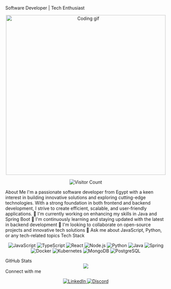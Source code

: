 Software Developer | Tech Enthusiast
<div align="center"> <img src="https://user-images.githubusercontent.com/74038190/213910845-af37a709-8995-40d6-be59-724526e3c3d7.gif" alt="Coding gif" width="500" /> </div> <p align="center"> <img src="https://profile-counter.glitch.me/mohamedramadan14/count.svg?" alt="Visitor Count" /> </p>
About Me
I'm a passionate software developer from Egypt with a keen interest in building innovative solutions and exploring cutting-edge technologies. With a strong foundation in both frontend and backend development, I strive to create efficient, scalable, and user-friendly applications.
🔭 I'm currently working on enhancing my skills in Java and Spring Boot
🌱 I'm continuously learning and staying updated with the latest in backend development
👯 I'm looking to collaborate on open-source projects and innovative tech solutions
💬 Ask me about JavaScript, Python, or any tech-related topics
Tech Stack
<p align="center"> <img src="https://img.shields.io/badge/JavaScript-F7DF1E?style=for-the-badge&logo=javascript&logoColor=black" alt="JavaScript" /> <img src="https://img.shields.io/badge/TypeScript-007ACC?style=for-the-badge&logo=typescript&logoColor=white" alt="TypeScript" /> <img src="https://img.shields.io/badge/React-20232A?style=for-the-badge&logo=react&logoColor=61DAFB" alt="React" /> <img src="https://img.shields.io/badge/Node.js-43853D?style=for-the-badge&logo=node.js&logoColor=white" alt="Node.js" /> <img src="https://img.shields.io/badge/Python-3776AB?style=for-the-badge&logo=python&logoColor=white" alt="Python" /> <img src="https://img.shields.io/badge/Java-ED8B00?style=for-the-badge&logo=java&logoColor=white" alt="Java" /> <img src="https://img.shields.io/badge/Spring-6DB33F?style=for-the-badge&logo=spring&logoColor=white" alt="Spring" /> <img src="https://img.shields.io/badge/Docker-2496ED?style=for-the-badge&logo=docker&logoColor=white" alt="Docker" /> <img src="https://img.shields.io/badge/Kubernetes-326CE5?style=for-the-badge&logo=kubernetes&logoColor=white" alt="Kubernetes" /> <img src="https://img.shields.io/badge/MongoDB-4EA94B?style=for-the-badge&logo=mongodb&logoColor=white" alt="MongoDB" /> <img src="https://img.shields.io/badge/PostgreSQL-316192?style=for-the-badge&logo=postgresql&logoColor=white" alt="PostgreSQL" /> </p>
GitHub Stats
<div align="center"> <img src="https://github-readme-stats.vercel.app/api?username=mohamedramadan14&show_icons=true&count_private=true&hide_border=true" align="center" /> </div>
Connect with me
<p align="center"> <a href="https://www.linkedin.com/in/mohamed-ramadan-b28696286" target="_blank"> <img src="https://img.shields.io/badge/LinkedIn-0077B5?style=for-the-badge&logo=linkedin&logoColor=white" alt="LinkedIn" /> </a> <a href="https://discordapp.com/users/mo_shata_14" target="_blank"> <img src="https://img.shields.io/badge/Discord-7289DA?style=for-the-badge&logo=discord&logoColor=white" alt="Discord" /> </a> </p></div>
<!-- This line embeds an animated SVG image of a snake, which visually represents my GitHub contributions or activity. The image is centered for better presentation. 
<div align="center"> <img src="https://raw.githubusercontent.com/mohamedramadan14/mohamedramadan14/output/snake.svg" alt="Snake animation" />-->
